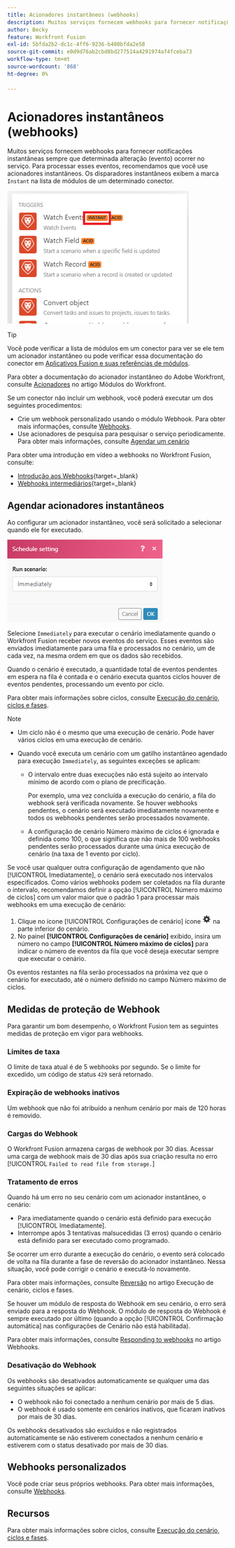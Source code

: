 ```yaml
---
title: Acionadores instantâneos (webhooks)
description: Muitos serviços fornecem webhooks para fornecer notificações instantâneas sempre que uma determinada alteração ocorrer no serviço. Para processar essas notificações, recomendamos que você use acionadores instantâneos. Este artigo descreve o uso e a funcionalidade de acionadores instantâneos no Adobe Workfront Fusion.
author: Becky
feature: Workfront Fusion
exl-id: 5bfda2b2-dc1c-4ff6-9236-b480bfda2e58
source-git-commit: e0d9d76ab2cbd8bd277514a4291974af4fceba73
workflow-type: tm+mt
source-wordcount: '868'
ht-degree: 0%

---
```


# Acionadores instantâneos (webhooks)

Muitos serviços fornecem webhooks para fornecer notificações instantâneas sempre que determinada alteração (evento) ocorrer no serviço. Para processar esses eventos, recomendamos que você use acionadores instantâneos. Os disparadores instantâneos exibem a marca `Instant` na lista de módulos de um determinado conector.

![Instantâneo](assets/instant.png)

>[!TIP]
>
>Você pode verificar a lista de módulos em um conector para ver se ele tem um acionador instantâneo ou pode verificar essa documentação do conector em [Aplicativos Fusion e suas referências de módulos](/help/workfront-fusion/references/apps-and-modules/apps-and-modules-toc.md).
>
>Para obter a documentação do acionador instantâneo do Adobe Workfront, consulte [Acionadores](/help/workfront-fusion/references/apps-and-modules/adobe-connectors/workfront-modules.md#triggers) no artigo Módulos do Workfront.

Se um conector não incluir um webhook, você poderá executar um dos seguintes procedimentos:

* Crie um webhook personalizado usando o módulo Webhook.
Para obter mais informações, consulte [Webhooks](/help/workfront-fusion/references/apps-and-modules/universal-connectors/webhooks-updated.md).
* Use acionadores de pesquisa para pesquisar o serviço periodicamente.
Para obter mais informações, consulte [Agendar um cenário](/help/workfront-fusion/create-scenarios/config-scenarios-settings/schedule-a-scenario.md)

Para obter uma introdução em vídeo a webhooks no Workfront Fusion, consulte:

* [Introdução aos Webhooks](https://video.tv.adobe.com/v/3427025/){target=_blank}
* [Webhooks intermediários](https://video.tv.adobe.com/v/3427030/){target=_blank}

## Agendar acionadores instantâneos

Ao configurar um acionador instantâneo, você será solicitado a selecionar quando ele for executado.

![Configuração de agendamento](assets/schedule-setting.png)

Selecione `Immediately` para executar o cenário imediatamente quando o Workfront Fusion receber novos eventos do serviço. Esses eventos são enviados imediatamente para uma fila e processados no cenário, um de cada vez, na mesma ordem em que os dados são recebidos.

Quando o cenário é executado, a quantidade total de eventos pendentes em espera na fila é contada e o cenário executa quantos ciclos houver de eventos pendentes, processando um evento por ciclo.

Para obter mais informações sobre ciclos, consulte [Execução do cenário, ciclos e fases](/help/workfront-fusion/references/scenarios/scenario-execution-cycles-phases.md).

>[!NOTE]
>
>* Um ciclo não é o mesmo que uma execução de cenário. Pode haver vários ciclos em uma execução de cenário.
>* Quando você executa um cenário com um gatilho instantâneo agendado para execução `Immediately`, as seguintes exceções se aplicam:
>
>     * O intervalo entre duas execuções não está sujeito ao intervalo mínimo de acordo com o plano de precificação.
>
>       Por exemplo, uma vez concluída a execução do cenário, a fila do webhook será verificada novamente. Se houver webhooks pendentes, o cenário será executado imediatamente novamente e todos os webhooks pendentes serão processados novamente.
>   
>     * A configuração de cenário Número máximo de ciclos é ignorada e definida como 100, o que significa que não mais de 100 webhooks pendentes serão processados durante uma única execução de cenário (na taxa de 1 evento por ciclo).
>


Se você usar qualquer outra configuração de agendamento que não [!UICONTROL Imediatamente], o cenário será executado nos intervalos especificados. Como vários webhooks podem ser coletados na fila durante o intervalo, recomendamos definir a opção [!UICONTROL Número máximo de ciclos] com um valor maior que o padrão 1 para processar mais webhooks em uma execução de cenário:

1. Clique no ícone [!UICONTROL Configurações de cenário] ícone ![Configurações de cenário](assets/scenario-settings-icon.png) na parte inferior do cenário.
1. No painel **[!UICONTROL Configurações de cenário]** exibido, insira um número no campo **[!UICONTROL Número máximo de ciclos]** para indicar o número de eventos da fila que você deseja executar sempre que executar o cenário.

Os eventos restantes na fila serão processados na próxima vez que o cenário for executado, até o número definido no campo Número máximo de ciclos.

## Medidas de proteção de Webhook

Para garantir um bom desempenho, o Workfront Fusion tem as seguintes medidas de proteção em vigor para webhooks.

### Limites de taxa

O limite de taxa atual é de 5 webhooks por segundo. Se o limite for excedido, um código de status `429` será retornado.

### Expiração de webhooks inativos

Um webhook que não foi atribuído a nenhum cenário por mais de 120 horas é removido.

### Cargas do Webhook

O Workfront Fusion armazena cargas de webhook por 30 dias. Acessar uma carga de webhook mais de 30 dias após sua criação resulta no erro [!UICONTROL `Failed to read file from storage.`]

### Tratamento de erros

Quando há um erro no seu cenário com um acionador instantâneo, o cenário:

* Para imediatamente quando o cenário está definido para execução [!UICONTROL Imediatamente].
* Interrompe após 3 tentativas malsucedidas (3 erros) quando o cenário está definido para ser executado como programado.

Se ocorrer um erro durante a execução do cenário, o evento será colocado de volta na fila durante a fase de reversão do acionador instantâneo. Nessa situação, você pode corrigir o cenário e executá-lo novamente.

Para obter mais informações, consulte [Reversão](/help/workfront-fusion/references/scenarios/scenario-execution-cycles-phases.md#rollback) no artigo Execução de cenário, ciclos e fases.

Se houver um módulo de resposta do Webhook em seu cenário, o erro será enviado para a resposta do Webhook. O módulo de resposta do Webhook é sempre executado por último (quando a opção [!UICONTROL Confirmação automática] nas configurações de Cenário não está habilitada).

Para obter mais informações, consulte [Responding to webhooks](/help/workfront-fusion/references/apps-and-modules/universal-connectors/webhooks-updated.md#responding-to-webhooks) no artigo Webhooks.

### Desativação do Webhook

Os webhooks são desativados automaticamente se qualquer uma das seguintes situações se aplicar:

* O webhook não foi conectado a nenhum cenário por mais de 5 dias.
* O webhook é usado somente em cenários inativos, que ficaram inativos por mais de 30 dias.

Os webhooks desativados são excluídos e não registrados automaticamente se não estiverem conectados a nenhum cenário e estiverem com o status desativado por mais de 30 dias.

## Webhooks personalizados

Você pode criar seus próprios webhooks. Para obter mais informações, consulte [Webhooks](/help/workfront-fusion/references/apps-and-modules/universal-connectors/webhooks-updated.md).

## Recursos

Para obter mais informações sobre ciclos, consulte [Execução do cenário, ciclos e fases](/help/workfront-fusion/references/scenarios/scenario-execution-cycles-phases.md).
